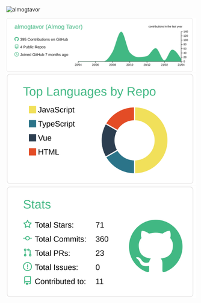 <img src="https://komarev.com/ghpvc/?username=almogtavor&label=Profile Views&color=blue&style=flat" alt="almogtavor" />
 
[![](https://raw.githubusercontent.com/almogtavor/almogtavor/master/profile-summary-card-output/vue/0-profile-details.svg)](https://github.com/almogtavor/almogtavor)
[![](https://raw.githubusercontent.com/almogtavor/almogtavor/master/profile-summary-card-output/vue/1-repos-per-language.svg)](https://github.com/almogtavor/almogtavor)
[![](https://raw.githubusercontent.com/almogtavor/almogtavor/master/profile-summary-card-output/vue/3-stats.svg)](https://github.com/almogtavor/almogtavor)
